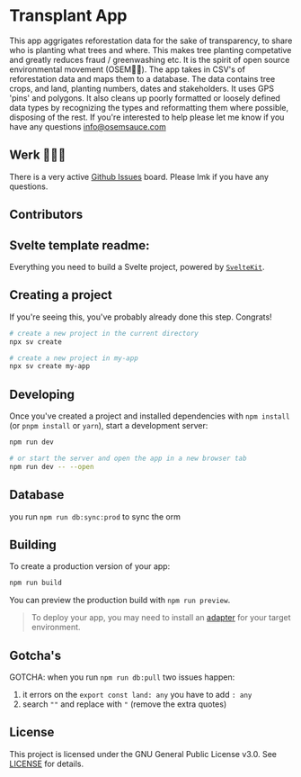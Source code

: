 # Transplant App

This app aggrigates reforestation data for the sake of transparency, to share who is planting what trees and where. This makes tree planting competative and greatly reduces fraud / greenwashing etc. It is the spirit of open source environmental movement (OSEM🤘🌲).
The app takes in CSV's of reforestation data and maps them to a database. The data contains tree crops, and land, planting numbers, dates and stakeholders. It uses GPS 'pins' and polygons. It also cleans up poorly formatted or loosely defined data types by recognizing the types and reformatting them where possible, disposing of the rest.
If you're interested to help please let me know if you have any questions info@osemsauce.com

## Werk 💪🏼️🌲️

There is a very active [Github Issues](https://github.com/OSEMSAUCE/transplant/issues) board. Please lmk if you have any questions.

## Contributors

## Svelte template readme:

Everything you need to build a Svelte project, powered by [`SvelteKit`](https://github.com/sveltejs/cli).

## Creating a project

If you're seeing this, you've probably already done this step. Congrats!

```bash
# create a new project in the current directory
npx sv create

# create a new project in my-app
npx sv create my-app
```

## Developing

Once you've created a project and installed dependencies with `npm install` (or `pnpm install` or `yarn`), start a development server:

```bash
npm run dev

# or start the server and open the app in a new browser tab
npm run dev -- --open
```

## Database

you run `npm run db:sync:prod` to sync the orm

## Building

To create a production version of your app:

```bash
npm run build
```

You can preview the production build with `npm run preview`.

> To deploy your app, you may need to install an [adapter](https://svelte.dev/docs/kit/adapters) for your target environment.

## Gotcha's

GOTCHA: when you run `npm run db:pull` two issues happen:

1. it errors on the `export const land: any` you have to add `: any`
2. search `""` and replace with `"` (remove the extra quotes)

## License

This project is licensed under the GNU General Public License v3.0. See [LICENSE](./LICENSE) for details.
